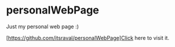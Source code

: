 # personalWebPage
Just my personal web page :)

[https://github.com/itsraval/personalWebPage]Click here to visit it.
